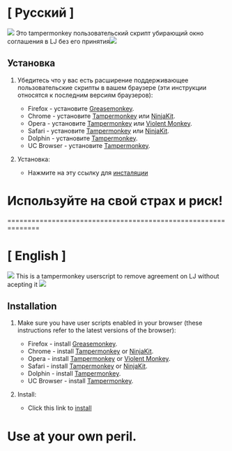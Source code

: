 [ Русский ]
===========

![][ico1] Это tampermonkey пользовательский скрипт убирающий окно соглашения в LJ без его принятия![][ico2]

## Установка

1. Убедитесь что у вас есть расширение поддерживающее пользовательские скрипты в вашем браузере (эти инструкции относятся к последним версиям браузеров):

	* Firefox - установите [Greasemonkey](https://addons.mozilla.org/en-US/firefox/addon/greasemonkey/).
	* Chrome - установите [Tampermonkey](https://tampermonkey.net/?ext=dhdg&browser=chrome) или [NinjaKit](https://chrome.google.com/webstore/detail/gpbepnljaakggeobkclonlkhbdgccfek).
	* Opera - установите [Tampermonkey](https://tampermonkey.net/?ext=dhdg&browser=opera) или [Violent Monkey](https://addons.opera.com/en/extensions/details/violent-monkey/).
	* Safari - установите [Tampermonkey](https://tampermonkey.net/?ext=dhdg&browser=safari) или [NinjaKit](http://ss-o.net/safari/extension/NinjaKit.safariextz).
	* Dolphin - установите [Tampermonkey](https://tampermonkey.net/?ext=dhdg&browser=dolphin).
	* UC Browser - установите [Tampermonkey](https://tampermonkey.net/?ext=dhdg&browser=ucweb).

2. Установка:

	* Нажмите на эту ссылку для [инсталяции][ljda-raw]

# Используйте на свой страх и риск!

==============================================================

[ English ]
===========

![][ico1] This is a tampermonkey userscript to remove agreement on LJ without acepting it ![][ico2]

## Installation

1. Make sure you have user scripts enabled in your browser (these instructions refer to the latest versions of the browser):

	* Firefox - install [Greasemonkey](https://addons.mozilla.org/en-US/firefox/addon/greasemonkey/).
	* Chrome - install [Tampermonkey](https://tampermonkey.net/?ext=dhdg&browser=chrome) or [NinjaKit](https://chrome.google.com/webstore/detail/gpbepnljaakggeobkclonlkhbdgccfek).
	* Opera - install [Tampermonkey](https://tampermonkey.net/?ext=dhdg&browser=opera) or [Violent Monkey](https://addons.opera.com/en/extensions/details/violent-monkey/).
	* Safari - install [Tampermonkey](https://tampermonkey.net/?ext=dhdg&browser=safari) or [NinjaKit](http://ss-o.net/safari/extension/NinjaKit.safariextz).
	* Dolphin - install [Tampermonkey](https://tampermonkey.net/?ext=dhdg&browser=dolphin).
	* UC Browser - install [Tampermonkey](https://tampermonkey.net/?ext=dhdg&browser=ucweb).

2. Install:

	* Click this link to [install][ljda-raw]

# Use at your own peril.
[ljda-raw]: https://github.com/Kvarkas/DelAgr/blob/master/LJDontAcept.js
[ico1]:https://upload.wikimedia.org/wikipedia/commons/f/fc/Greasemonkey.svg
[ico2]:https://cdn0.iconfinder.com/data/icons/socialnetworkspro/24/LiveJournal.png
